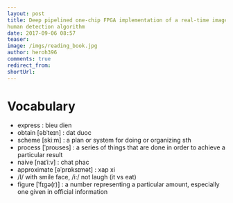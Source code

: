 ```yaml
---
layout: post
title: Deep pipelined one-chip FPGA implementation of a real-time image-based
human detection algorithm
date: 2017-09-06 08:57
teaser:
image: /imgs/reading_book.jpg
author: heroh396
comments: true
redirect_from:
shortUrl: 
---
```


# Vocabulary

- express				: bieu dien
- obtain 	[əbˈteɪn]	: dat duoc
- scheme	[skiːm] 	: a plan or system for doing or organizing sth
- process	[ˈproʊses] 	: a series of things that are done in order to achieve a
  particular result
- naive		 [naɪˈiːv]	: chat phac
- approximate	[əˈprɒksɪmət]	: xap xi
- /I/ with smile face, /i:/ not laugh (it vs eat)
- figure	 [ˈfɪɡə(r)]	:  a number representing a particular amount, especially
  one given in official information
